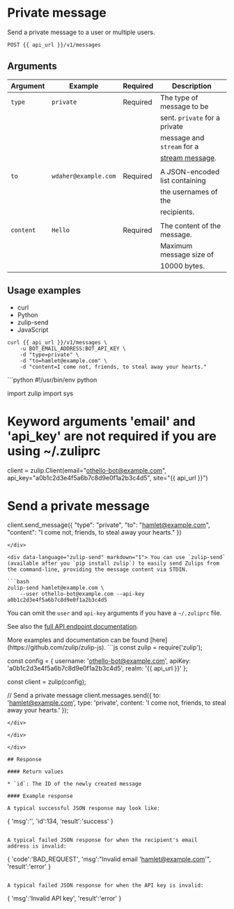 # Private message

Send a private message to a user or multiple users.

`POST {{ api_url }}/v1/messages`

## Arguments

| Argument        | Example              | Required  | Description                    |
| --------------- | -------------------- | --------- | -----------------------------  |
| `type`          | `private`            | Required  | The type of message to be      |
|                 |                      |           | sent. `private` for a private  |
|                 |                      |           | message and `stream` for a     |
|                 |                      |           | [stream message][1].           |
|                 |                      |           |                                |
| `to`            | `wdaher@example.com` | Required  | A JSON-encoded list containing |
|                 |                      |           | the usernames of the           |
|                 |                      |           | recipients.                    |
|                 |                      |           |                                |
| `content`       | `Hello`              | Required  | The content of the message.    |
|                 |                      |           | Maximum message size of        |
|                 |                      |           | 10000 bytes.                   |

[1]: /api/stream-message

## Usage examples
<div class="code-section" markdown="1">
<ul class="nav">
<li data-language="curl">curl</li>
<li data-language="python">Python</li>
<li data-language="zulip-send">zulip-send</li>
<li data-language="javascript">JavaScript</li>
</ul>
<div class="blocks">

<div data-language="curl" markdown="1">

```
curl {{ api_url }}/v1/messages \
    -u BOT_EMAIL_ADDRESS:BOT_API_KEY \
    -d "type=private" \
    -d "to=hamlet@example.com" \
    -d "content=I come not, friends, to steal away your hearts."
```
</div>

<div data-language="python" markdown="1">
```python
#!/usr/bin/env python

import zulip
import sys

# Keyword arguments 'email' and 'api_key' are not required if you are using ~/.zuliprc
client = zulip.Client(email="othello-bot@example.com",
                      api_key="a0b1c2d3e4f5a6b7c8d9e0f1a2b3c4d5",
                      site="{{ api_url }}")

# Send a private message
client.send_message({
    "type": "private",
    "to": "hamlet@example.com",
    "content": "I come not, friends, to steal away your hearts."
})

```
</div>

<div data-language="zulip-send" markdown="1"> You can use `zulip-send`
(available after you `pip install zulip`) to easily send Zulips from
the command-line, providing the message content via STDIN.

```bash
zulip-send hamlet@example.com \
    --user othello-bot@example.com --api-key a0b1c2d3e4f5a6b7c8d9e0f1a2b3c4d5
```

You can omit the `user` and `api-key` arguments if you have a `~/.zuliprc` file.

See also the [full API endpoint documentation](/api/endpoints).
</div>

<div data-language="javascript" markdown="1">
More examples and documentation can be found [here](https://github.com/zulip/zulip-js).
```js
const zulip = require('zulip');

const config = {
  username: 'othello-bot@example.com',
  apiKey: 'a0b1c2d3e4f5a6b7c8d9e0f1a2b3c4d5',
  realm: '{{ api_url }}'
};

const client = zulip(config);

// Send a private message
client.messages.send({
  to: 'hamlet@example.com',
  type: 'private',
  content: 'I come not, friends, to steal away your hearts.'
});

```
</div>

</div>

</div>

## Response

#### Return values

* `id`: The ID of the newly created message

#### Example response

A typical successful JSON response may look like:

```
{
    'msg':'',
    'id':134,
    'result':'success'
}
```

A typical failed JSON response for when the recipient's email
address is invalid:

```
{
    'code':'BAD_REQUEST',
    'msg':"Invalid email 'hamlet@example.com'",
    'result':'error'
}
```

A typical failed JSON response for when the API key is invalid:

```
{
    'msg':'Invalid API key',
    'result':'error'
}
```
